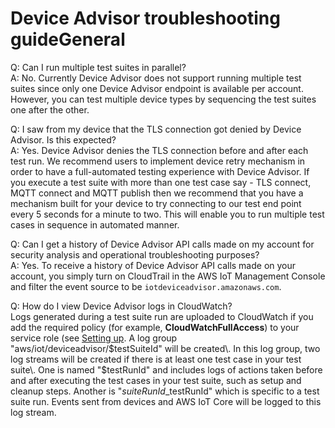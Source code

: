 # Device Advisor troubleshooting guide<a name="device-advisor-troubleshooting"></a>General

Q: Can I run multiple test suites in parallel?  
A: No\. Currently Device Advisor does not support running multiple test suites since only one Device Advisor endpoint is available per account\. However, you can test multiple device types by sequencing the test suites one after the other\.

Q: I saw from my device that the TLS connection got denied by Device Advisor\. Is this expected?  
A: Yes\. Device Advisor denies the TLS connection before and after each test run\. We recommend users to implement device retry mechanism in order to have a full\-automated testing experience with Device Advisor\. If you execute a test suite with more than one test case say \- TLS connect, MQTT connect and MQTT publish then we recommend that you have a mechanism built for your device to try connecting to our test end point every 5 seconds for a minute to two\. This will enable you to run multiple test cases in sequence in automated manner\.

Q: Can I get a history of Device Advisor API calls made on my account for security analysis and operational troubleshooting purposes?   
A: Yes\. To receive a history of Device Advisor API calls made on your account, you simply turn on CloudTrail in the AWS IoT Management Console and filter the event source to be `iotdeviceadvisor.amazonaws.com`\.

Q: How do I view Device Advisor logs in CloudWatch?  
Logs generated during a test suite run are uploaded to CloudWatch if you add the required policy \(for example, **CloudWatchFullAccess**\) to your service role \(see [Setting up](device-advisor-setting-up.md)\. A log group "aws/iot/deviceadvisor/$testSuiteId" will be created\. In this log group, two log streams will be created if there is at least  one test case in your test suite\. One is named "$testRunId" and includes logs of actions taken before and after executing the test cases in your test suite, such as setup and cleanup steps\. Another is "$suiteRunId\_$testRunId" which is specific to a test suite run\. Events sent from devices and AWS IoT Core will be logged to this log stream\.